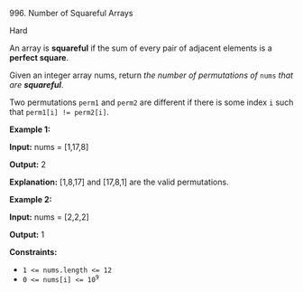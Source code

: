 996\. Number of Squareful Arrays

Hard

An array is **squareful** if the sum of every pair of adjacent elements is a **perfect square**.

Given an integer array nums, return _the number of permutations of_ `nums` _that are **squareful**_.

Two permutations `perm1` and `perm2` are different if there is some index `i` such that `perm1[i] != perm2[i]`.

**Example 1:**

**Input:** nums = [1,17,8]

**Output:** 2

**Explanation:** [1,8,17] and [17,8,1] are the valid permutations. 

**Example 2:**

**Input:** nums = [2,2,2]

**Output:** 1 

**Constraints:**

*   `1 <= nums.length <= 12`
*   <code>0 <= nums[i] <= 10<sup>9</sup></code>
